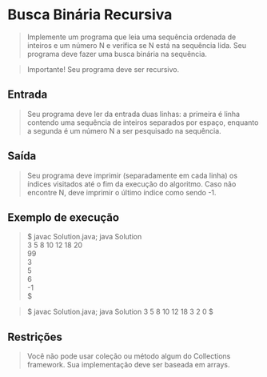 # Busca Binária Recursiva
> Implemente um programa que leia uma sequência ordenada de inteiros e um número N e verifica se N está na sequência lida. Seu programa deve fazer uma busca binária na sequência.

> Importante! Seu programa deve ser recursivo.

## Entrada
> Seu programa deve ler da entrada duas linhas: a primeira é linha contendo uma sequência de inteiros separados por espaço, enquanto a segunda é um número N a ser pesquisado na sequência.

## Saída
> Seu programa deve imprimir (separadamente em cada linha) os índices visitados até o fim da execução do algoritmo. Caso não encontre N, deve imprimir o último índice como sendo -1.

## Exemplo de execução
> $ javac Solution.java; java Solution  
> 3 5 8 10 12 18 20  
> 99  
> 3  
> 5  
> 6  
> -1  
> $  


> $ javac Solution.java; java Solution
> 3 5 8 10 12 18
> 3
> 2
> 0 
> $

## Restrições
> Você não pode usar coleção ou método algum do Collections framework. Sua implementação deve ser baseada em arrays.

